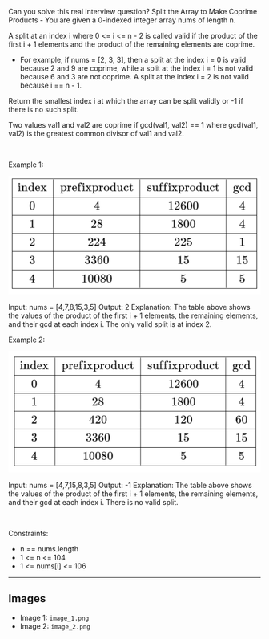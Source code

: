 Can you solve this real interview question? Split the Array to Make Coprime Products - You are given a 0-indexed integer array nums of length n.

A split at an index i where 0 <= i <= n - 2 is called valid if the product of the first i + 1 elements and the product of the remaining elements are coprime.

 * For example, if nums = [2, 3, 3], then a split at the index i = 0 is valid because 2 and 9 are coprime, while a split at the index i = 1 is not valid because 6 and 3 are not coprime. A split at the index i = 2 is not valid because i == n - 1.

Return the smallest index i at which the array can be split validly or -1 if there is no such split.

Two values val1 and val2 are coprime if gcd(val1, val2) == 1 where gcd(val1, val2) is the greatest common divisor of val1 and val2.

 

Example 1:

![Example 1](./image_1.png)


Input: nums = [4,7,8,15,3,5]
Output: 2
Explanation: The table above shows the values of the product of the first i + 1 elements, the remaining elements, and their gcd at each index i.
The only valid split is at index 2.


Example 2:

![Example 2](./image_2.png)


Input: nums = [4,7,15,8,3,5]
Output: -1
Explanation: The table above shows the values of the product of the first i + 1 elements, the remaining elements, and their gcd at each index i.
There is no valid split.


 

Constraints:

 * n == nums.length
 * 1 <= n <= 104
 * 1 <= nums[i] <= 106

---

## Images

- Image 1: `image_1.png`
- Image 2: `image_2.png`

